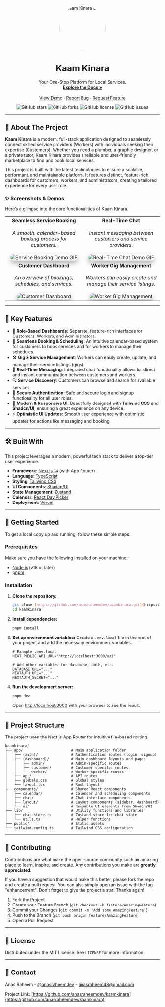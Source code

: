 <div align="center">
  <br />
  <img src="https://image.freepik.com/free-vector/abstract-logo-flame-shape_1043-44.jpg" alt="Kaam Kinara Logo" width="150" style="border-radius: 50%;">
  <br />
  <h1 align="center">Kaam Kinara</h1>
  <p align="center">
    Your One-Stop Platform for Local Services.
    <br />
    <a href="#"><strong>Explore the Docs »</strong></a>
    <br />
    <br />
    <a href="#">View Demo</a>
    ·
    <a href="#">Report Bug</a>
    ·
    <a href="#">Request Feature</a>
  </p>
</div>

<p align="center">
    <img src="https://img.shields.io/github/stars/anasraheemdev/kaamkinara?style=for-the-badge&logo=github&color=b491c8" alt="GitHub stars">
    <img src="https://img.shields.io/github/forks/anasraheemdev/kaamkinara?style=for-the-badge&logo=github&color=b491c8" alt="GitHub forks">
    <img src="https://img.shields.io/github/license/anasraheemdev/kaamkinara?style=for-the-badge&color=b491c8" alt="GitHub license">
    <img src="https://img.shields.io/github/issues/anasraheemdev/kaamkinara?style=for-the-badge&logo=github&color=b491c8" alt="GitHub issues">
</p>

---

## 📖 About The Project

**Kaam Kinara** is a modern, full-stack application designed to seamlessly connect skilled service providers (Workers) with individuals seeking their expertise (Customers). Whether you need a plumber, a graphic designer, or a private tutor, Kaam Kinara provides a reliable and user-friendly marketplace to find and book local services.

This project is built with the latest technologies to ensure a scalable, performant, and maintainable platform. It features distinct, feature-rich dashboards for customers, workers, and administrators, creating a tailored experience for every user role.

### ✨ Screenshots & Demos

Here’s a glimpse into the core functionalities of Kaam Kinara.

<table width="100%">
  <tr>
    <td width="50%" align="center">
      <strong>Seamless Service Booking</strong><br><br>
      <em>A smooth, calendar-based booking process for customers.</em><br><br>
      <img src="https://media.giphy.com/media/v1.Y2lkPTc5MGI3NjExM3Z0dGFocjR6Zzg2bHVjc2ZkZ3ZmMmRzNXQ0bWg2Y2Y2ZHJzZ3g2aSZlcD12MV9pbnRlcm5hbF9naWZfYnlfaWQmY3Q9Zw/L1R1tvI9svkY0w2q6A/giphy.gif" alt="Service Booking Demo GIF" style="border-radius: 12px; box-shadow: 0 8px 16px rgba(0,0,0,0.3);">
    </td>
    <td width="50%" align="center">
      <strong>Real-Time Chat</strong><br><br>
      <em>Instant messaging between customers and service providers.</em><br><br>
      <img src="https://media.giphy.com/media/v1.Y2lkPTc5MGI3NjExbmY4dG1uN3BtdGE1Z3B6Z3hob2NndndpZThuZnZmaGg0c3M0dHE2eCZlcD12MV9pbnRlcm5hbF9naWZfYnlfaWQmY3Q9Zw/3o7TKss4k34L2u1KkE/giphy.gif" alt="Real-Time Chat Demo GIF" style="border-radius: 12px; box-shadow: 0 8px 16px rgba(0,0,0,0.3);">
    </td>
  </tr>
  <tr>
    <td width="50%" align="center">
      <strong>Customer Dashboard</strong><br><br>
      <em>An overview of bookings, schedules, and services.</em><br><br>
      <img src="https://img.freepik.com/free-vector/dashboard-user-panel-with-diagrams-graphs-charts-ui-ux-elements-template-web-app-user-interface-admin-panel-concept-vector-illustration_171920-505.jpg?w=1380" alt="Customer Dashboard" style="border-radius: 12px; box-shadow: 0 8px 16px rgba(0,0,0,0.3);">
    </td>
    <td width="50%" align="center">
      <strong>Worker Gig Management</strong><br><br>
      <em>Workers can easily create and manage their service listings.</em><br><br>
       <img src="https://img.freepik.com/free-vector/project-management-business-multitasking-concept-illustration_1284-54133.jpg?w=1060" alt="Worker Gig Management" style="border-radius: 12px; box-shadow: 0 8px 16px rgba(0,0,0,0.3);">
    </td>
  </tr>
</table>

---

## 🚀 Key Features

* 👤 **Role-Based Dashboards**: Separate, feature-rich interfaces for Customers, Workers, and Administrators.
* 📅 **Seamless Booking & Scheduling**: An intuitive calendar-based system for customers to book services and for workers to manage their schedules.
* 🛠️ **Gig & Service Management**: Workers can easily create, update, and manage their service listings (gigs).
* 💬 **Real-Time Messaging**: Integrated chat functionality allows for direct and instant communication between customers and workers.
* 🔍 **Service Discovery**: Customers can browse and search for available services.
* 🔐 **Secure Authentication**: Safe and secure login and signup functionality for all user roles.
* 💅 **Modern & Responsive UI**: Beautifully designed with **Tailwind CSS** and **Shadcn/UI**, ensuring a great experience on any device.
* ⚡ **Optimistic UI Updates**: Smooth user experience with optimistic updates for actions like messaging and booking.

---

## 🛠️ Built With

This project leverages a modern, powerful tech stack to deliver a top-tier user experience.

* **Framework**: [Next.js 14](https://nextjs.org/) (with App Router)
* **Language**: [TypeScript](https://www.typescriptlang.org/)
* **Styling**: [Tailwind CSS](https://tailwindcss.com/)
* **UI Components**: [Shadcn/UI](https://ui.shadcn.com/)
* **State Management**: [Zustand](https://github.com/pmndrs/zustand)
* **Calendar**: [React Day Picker](http://react-day-picker.js.org/)
* **Deployment**: [Vercel](https://vercel.com/)

---

## 🏁 Getting Started

To get a local copy up and running, follow these simple steps.

### Prerequisites

Make sure you have the following installed on your machine:
* [Node.js](https://nodejs.org/en/) (v18 or later)
* [pnpm](https://pnpm.io/installation)

### Installation

1.  **Clone the repository:**
    ```sh
    git clone [https://github.com/anasraheemdev/kaamkinara.git](https://github.com/anasraheemdev/kaamkinara.git)
    cd kaamkinara
    ```
2.  **Install dependencies:**
    ```sh
    pnpm install
    ```
3.  **Set up environment variables:**
    Create a `.env.local` file in the root of your project and add the necessary environment variables.
    ```env
    # Example .env.local
    NEXT_PUBLIC_API_URL="http://localhost:3000/api"

    # Add other variables for database, auth, etc.
    DATABASE_URL="..."
    NEXTAUTH_URL="..."
    NEXTAUTH_SECRET="..."
    ```
4.  **Run the development server:**
    ```sh
    pnpm dev
    ```
    Open [http://localhost:3000](http://localhost:3000) with your browser to see the result.

---

## 📂 Project Structure

The project uses the Next.js App Router for intuitive file-based routing.

```
kaamkinara/
├── app/                      # Main application folder
│   ├── (auth)/               # Authentication routes (login, signup)
│   ├── (dashboard)/          # Main dashboard layouts and pages
│   │   ├── admin/            # Admin-specific routes
│   │   ├── customer/         # Customer-specific routes
│   │   └── worker/           # Worker-specific routes
│   ├── api/                  # API routes
│   ├── globals.css           # Global styles
│   └── layout.tsx            # Root layout
├── components/               # Shared React components
│   ├── calendar/             # Calendar and scheduling components
│   ├── chat/                 # Chat interface components
│   ├── layout/               # Layout components (sidebar, dashboard)
│   └── ui/                   # Reusable UI elements from Shadcn/UI
├── lib/                      # Utility functions and libraries
│   ├── chat-store.ts         # Zustand store for chat state
│   └── utils.ts              # Helper functions
├── public/                   # Static assets
└── tailwind.config.ts        # Tailwind CSS configuration
```

---

## 🤝 Contributing

Contributions are what make the open-source community such an amazing place to learn, inspire, and create. Any contributions you make are **greatly appreciated**.

If you have a suggestion that would make this better, please fork the repo and create a pull request. You can also simply open an issue with the tag "enhancement".
Don't forget to give the project a star! Thanks again!

1.  Fork the Project
2.  Create your Feature Branch (`git checkout -b feature/AmazingFeature`)
3.  Commit your Changes (`git commit -m 'Add some AmazingFeature'`)
4.  Push to the Branch (`git push origin feature/AmazingFeature`)
5.  Open a Pull Request

---

## 📄 License

Distributed under the MIT License. See `LICENSE` for more information.

---

## 📧 Contact

Anas Raheem - [@anasraheemdev](https://twitter.com/anasraheemdev) - anasraheem48@gmail.com

Project Link: [https://github.com/anasraheemdev/kaamkinara](https://github.com/anasraheemdev/kaamkinara)
